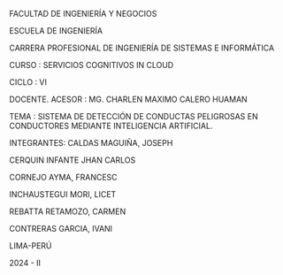 FACULTAD DE INGENIERÍA Y NEGOCIOS

ESCUELA DE INGENIERÍA

CARRERA PROFESIONAL DE INGENIERÍA DE SISTEMAS E INFORMÁTICA

CURSO : SERVICIOS COGNITIVOS IN CLOUD

CICLO : VI

DOCENTE. ACESOR : MG. CHARLEN MAXIMO CALERO HUAMAN

TEMA : SISTEMA DE DETECCIÓN DE CONDUCTAS PELIGROSAS EN CONDUCTORES MEDIANTE INTELIGENCIA ARTIFICIAL.

INTEGRANTES:
CALDAS MAGUIÑA, JOSEPH

CERQUIN INFANTE JHAN CARLOS

CORNEJO AYMA, FRANCESC

INCHAUSTEGUI MORI, LICET

REBATTA RETAMOZO, CARMEN

CONTRERAS GARCIA, IVANI

LIMA-PERÚ

2024 - II
